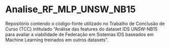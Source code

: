 # Analise_RF_MLP_UNSW_NB15
Repositório contendo o código-fonte utilizado no Trabalho de Conclusão de Curso (TCC) intitulado “Análise das features do dataset IDS UNSW-NB15 para avaliar a viabilidade de Federação em Sistemas IDS baseados em Machine Learning treinados em outros datasets”.
